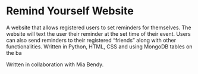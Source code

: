 # Remind Yourself Website

A website that allows registered users to set reminders for themselves. The website will text the user their reminder at the set time of their event. Users can also send reminders to their registered “friends” along with other functionalities. Written in Python, HTML, CSS and using MongoDB tables on the ba

Written in collaboration with Mia Bendy. 
